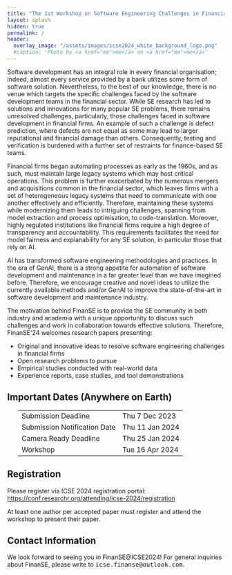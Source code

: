 ```yaml
---
title: "The 1st Workshop on Software Engineering Challenges in Financial Firms (FinanSE)"
layout: splash
hidden: true
permalink: /
header:
  overlay_image: "/assets/images/icse2024_white_background_logo.png"
  #caption: 'Photo by <a href="me">me</a> on <a href="me">me</a>'
---
```


Software development has an integral role in every financial organisation; indeed, almost every service provided by a bank utilizes some form of software solution. Nevertheless, to the best of our knowledge, there is no venue which targets the specific challenges faced by the software development teams in the financial sector. While SE research has led to solutions and innovations for many popular SE problems, there remains unresolved challenges, particularly, those challenges faced in software development in financial firms. An example of such a challenge is defect prediction, where defects are not equal as some may lead to larger reputational and financial damage than others. Consequently, testing and verification is burdened with a further set of restraints for finance-based SE teams. 

Financial firms began automating processes as early as the 1960s, and as such, must maintain large legacy systems which may host critical operations. This problem is further exacerbated by the numerous mergers and acquisitions common in the financial sector, which leaves firms with a set of heterogeneous legacy systems that need to communicate with one another effectively and efficiently. Therefore, maintaining these systems while modernizing them leads to intriguing challenges, spanning from model extraction and process optimisation, to code-translation. Moreover, highly regulated institutions like financial firms require a high degree of transparency and accountability. This requirements facilitates the need for model fairness and explanability for any SE solution, in particular those that rely on AI.

AI has transformed software engineering methodologies and practices. In the era of GenAI, there is a strong appetite for automation of software development and maintenance in a far greater level than we have imagined before. Therefore, we encourage creative and novel ideas to utilize the currently available methods and/or GenAI to improve the state-of-the-art in software development and maintenance industry.

The motivation behind FinanSE is to provide the SE community in both industry and academia with a unique opportunity to discuss such challenges and work in collaboration towards effective solutions. Therefore, FinanSE'24 welcomes research papers presenting:

- Original and innovative ideas to resolve software engineering challenges in financial firms
- Open research problems to pursue
- Empirical studies conducted with real-world data
- Experience reports, case studies, and tool demonstrations


<h2 id="dates">Important Dates (Anywhere on Earth)</h2>
<center>
<table style="width: 90%">
    <tbody>
        <tr>
            <td>Submission Deadline</td>
            <td>Thu 7 Dec 2023</td>
        </tr> 
        <tr>
            <td>Submission Notification Date</td>
            <td>Thu 11 Jan 2024</td>
        </tr> 
        <!--<tr>
            <td>SIGIR-23 Registration Deadline</td>
            <td></td>
            <td>TBD</td>
        </tr>-->             
        <tr>
            <td>Camera Ready Deadline</td>
            <td>Thu 25 Jan 2024</td>
        </tr>   
        <tr>
            <td>Workshop</td>
            <td>Tue 16 Apr 2024</td>
        </tr>   
    </tbody>
</table>
</center>


<h2>Registration</h2>

Please register via ICSE 2024 registration portal: https://conf.researchr.org/attending/icse-2024/registration

At least one author per accepted paper must register and attend the workshop to present their paper.


<h2 id='contact'>Contact Information</h2>
We look forward to seeing you in FinanSE@ICSE2024! For general inquiries about FinanSE, please write to <kbd>icse.finanse@outlook.com</kbd>.
